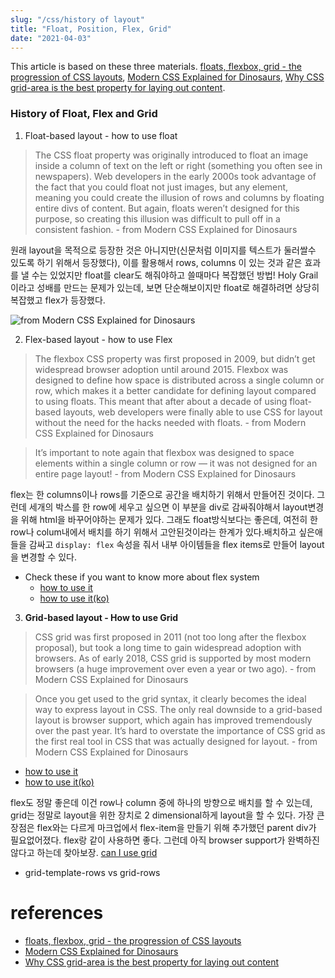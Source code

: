 ```yaml
---
slug: "/css/history of layout"
title: "Float, Position, Flex, Grid"
date: "2021-04-03"
---
```


This article is based on these three materials. [floats, flexbox, grid - the progression of CSS layouts](https://www.youtube.com/watch?v=R7gqJkdc5dM&ab_channel=KevinPowell), [Modern CSS Explained for Dinosaurs](https://medium.com/actualize-network/modern-css-explained-for-dinosaurs-5226febe3525), [Why CSS grid-area is the best property for laying out content](https://www.youtube.com/watch?v=duH4DLq5yoo&ab_channel=KevinPowell).

### History of Float, Flex and Grid

1. Float-based layout - how to use float

> The CSS float property was originally introduced to float an image inside a column of text on the left or right (something you often see in newspapers). Web developers in the early 2000s took advantage of the fact that you could float not just images, but any element, meaning you could create the illusion of rows and columns by floating entire divs of content. But again, floats weren’t designed for this purpose, so creating this illusion was difficult to pull off in a consistent fashion. - from Modern CSS Explained for Dinosaurs

원래 layout을 목적으로 등장한 것은 아니지만(신문처럼 이미지를 텍스트가 둘러쌀수 있도록 하기 위해서 등장했다), 이를 활용해서 rows, columns 이 있는 것과 같은 효과를 낼 수는 있었지만 float를 clear도 해줘야하고 쓸때마다 복잡했던 방법! Holy Grail이라고 성배를 만드는 문제가 있는데, 보면 단순해보이지만 float로 해결하려면 상당히 복잡했고 flex가 등장했다.

<img src="https://miro.medium.com/max/1400/1*_2LrWDjxL8Q33fL6Ci4hIw.png" alt="from Modern CSS Explained for Dinosaurs">

2. Flex-based layout - how to use Flex

> The flexbox CSS property was first proposed in 2009, but didn’t get widespread browser adoption until around 2015. Flexbox was designed to define how space is distributed across a single column or row, which makes it a better candidate for defining layout compared to using floats. This meant that after about a decade of using float-based layouts, web developers were finally able to use CSS for layout without the need for the hacks needed with floats. - from Modern CSS Explained for Dinosaurs

> It’s important to note again that flexbox was designed to space elements within a single column or row — it was not designed for an entire page layout! - from Modern CSS Explained for Dinosaurs

flex는 한 columns이나 rows를 기준으로 공간을 배치하기 위해서 만들어진 것이다. 그런데 세개의 박스를 한 row에 세우고 싶으면 이 부분을 div로 감싸줘야해서 layout변경을 위해 html을 바꾸어야하는 문제가 있다. 그래도 float방식보다는 좋은데, 여전히 한 row나 colum내에서 배치를 하기 위해서 고안된것이라는 한계가 있다.배치하고 싶은애들을 감싸고 `display: flex` 속성을 줘서 내부 아이템들을 flex items로 만들어 layout을 변경할 수 있다.

- Check these if you want to know more about flex system
  - [how to use it](https://css-tricks.com/snippets/css/a-guide-to-flexbox/)
  - [how to use it(ko)](https://heropy.blog/2018/11/24/css-flexible-box/)

3. **Grid-based layout - How to use Grid**

> CSS grid was first proposed in 2011 (not too long after the flexbox proposal), but took a long time to gain widespread adoption with browsers. As of early 2018, CSS grid is supported by most modern browsers (a huge improvement over even a year or two ago). - from Modern CSS Explained for Dinosaurs

> Once you get used to the grid syntax, it clearly becomes the ideal way to express layout in CSS. The only real downside to a grid-based layout is browser support, which again has improved tremendously over the past year. It’s hard to overstate the importance of CSS grid as the first real tool in CSS that was actually designed for layout. - from Modern CSS Explained for Dinosaurs

- [how to use it](https://css-tricks.com/css-grid-one-layout-multiple-ways/)
- [how to use it(ko)](https://heropy.blog/2019/08/17/css-grid/)
  <!-- - [start branch](https://github.com/hayoung0Lee/gatsby-gomtang/tree/start) -->

flex도 정말 좋은데 이건 row나 column 중에 하나의 방향으로 배치를 할 수 있는데, grid는 정말로 layout을 위한 장치로 2 dimensional하게 layout을 할 수 있다. 가장 큰 장점은 flex와는 다르게 마크업에서 flex-item을 만들기 위해 추가했던 parent div가 필요없어졌다. flex랑 같이 사용하면 좋다. 그런데 아직 browser support가 완벽하진 않다고 하는데 찾아보장. [can I use grid](https://caniuse.com/?search=css%20grid)

- grid-template-rows vs grid-rows

# references

- [floats, flexbox, grid - the progression of CSS layouts](https://www.youtube.com/watch?v=R7gqJkdc5dM&ab_channel=KevinPowell)
- [Modern CSS Explained for Dinosaurs](https://medium.com/actualize-network/modern-css-explained-for-dinosaurs-5226febe3525)
- [Why CSS grid-area is the best property for laying out content](https://www.youtube.com/watch?v=duH4DLq5yoo&ab_channel=KevinPowell)

<!-- - 나쁜아이는 아니다. https://css-tricks.com/all-about-floats/
- [[CSS]float 이해하기 & clear하는 방법](https://ddorang-d.tistory.com/12) -->
